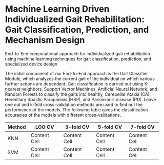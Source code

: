 # Machine Learning Driven Individualized Gait Rehabilitation: Gait Classification, Prediction, and Mechanism Design

End-to-End computational approach for individualized gait rehabilitation using machine learning techniques for gait classification, prediction, and specialized device design.

The initial component of our End-to-End approach is the Gait Classifier Module, which analyzes the current gait of the individual on which various further actions are dependent. Gait classification is carried out using K-nearest neighbors, Support Vector Machines, Artificial Neural Network, and Random Forests to classify the gaits into healthy, Cerebellar Ataxia (CA), Hereditary Spastic Paraparesis (HSP), and Parkinson’s disease (PD). Leave one out and k-fold cross-validation methods are used to find out the performance of the models.
The following table gives the classification accuracies of the models with different cross-validations.

| Method  | LOO CV | 3-fold CV  | 5-fold CV | 7-fold CV | 
| ------------- | ------------- | ------------- | ------------- | ------------- |
| KNN  | Content Cell  | Content Cell  | Content Cell  | Content Cell  |
| SVM  | Content Cell  | Content Cell  | Content Cell  | Content Cell  |


